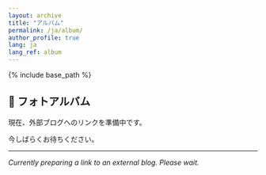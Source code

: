```yaml
---
layout: archive
title: "アルバム"
permalink: /ja/album/
author_profile: true
lang: ja
lang_ref: album
---
```


{% include base_path %}

## 📸 フォトアルバム

現在、外部ブログへのリンクを準備中です。

今しばらくお待ちください。

---

*Currently preparing a link to an external blog. Please wait.*


